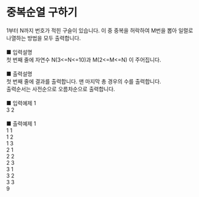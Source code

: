 # 중복순열 구하기
1부터 N까지 번호가 적힌 구슬이 있습니다. 이 중 중복을 허락하여 M번을 뽑아 일렬로 나열하는 방법을 모두 출력합니다.<br>
<br>
■ 입력설명<br>
첫 번째 줄에 자연수 N(3<=N<=10)과 M(2<=M<=N) 이 주어집니다.<br>
<br>
■ 출력설명<br>
첫 번째 줄에 결과를 출력합니다. 맨 마지막 총 경우의 수를 출력합니다.<br>
출력순서는 사전순으로 오름차순으로 출력합니다.<br>
<br>
■ 입력예제 1<br>
3 2<br>
<br>
■ 출력예제 1<br>
1 1<br>
1 2<br>
1 3<br>
2 1<br>
2 2<br>
2 3<br>
3 1<br>
3 2<br>
3 3<br>
9